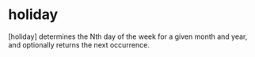holiday
=======

[holiday] determines the Nth day of the week for a given month and year, and optionally returns the next occurrence.
